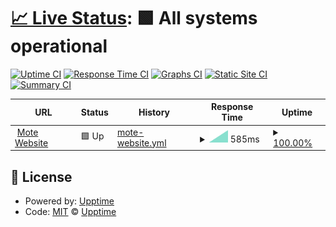 # [📈 Live Status](https://status.html-to-pdf.io): <!--live status--> **🟩 All systems operational**

[![Uptime CI](https://github.com/HTML-to-PDF/status/workflows/Uptime%20CI/badge.svg)](https://github.com/HTML-to-PDF/status/actions?query=workflow%3A%22Uptime+CI%22)
[![Response Time CI](https://github.com/HTML-to-PDF/status/workflows/Response%20Time%20CI/badge.svg)](https://github.com/HTML-to-PDF/status/actions?query=workflow%3A%22Response+Time+CI%22)
[![Graphs CI](https://github.com/HTML-to-PDF/status/workflows/Graphs%20CI/badge.svg)](https://github.com/HTML-to-PDF/status/actions?query=workflow%3A%22Graphs+CI%22)
[![Static Site CI](https://github.com/HTML-to-PDF/status/workflows/Static%20Site%20CI/badge.svg)](https://github.com/HTML-to-PDF/status/actions?query=workflow%3A%22Static+Site+CI%22)
[![Summary CI](https://github.com/HTML-to-PDF/status/workflows/Summary%20CI/badge.svg)](https://github.com/HTML-to-PDF/status/actions?query=workflow%3A%22Summary+CI%22)

<!--start: status pages-->
<!-- This summary is generated by Upptime (https://github.com/upptime/upptime) -->
<!-- Do not edit this manually, your changes will be overwritten -->
<!-- prettier-ignore -->
| URL | Status | History | Response Time | Uptime |
| --- | ------ | ------- | ------------- | ------ |
| <img alt="" src="https://icons.duckduckgo.com/ip3/html-to-pdf.io.ico" height="13"> [Mote Website](https://html-to-pdf.io) | 🟩 Up | [mote-website.yml](https://github.com/HTML-to-PDF/status/commits/HEAD/history/mote-website.yml) | <details><summary><img alt="Response time graph" src="./graphs/mote-website/response-time-week.png" height="20"> 585ms</summary><br><a href="https://status.html-to-pdf.io/history/mote-website"><img alt="Response time 585" src="https://img.shields.io/endpoint?url=https%3A%2F%2Fraw.githubusercontent.com%2FHTML-to-PDF%2Fstatus%2FHEAD%2Fapi%2Fmote-website%2Fresponse-time.json"></a><br><a href="https://status.html-to-pdf.io/history/mote-website"><img alt="24-hour response time 585" src="https://img.shields.io/endpoint?url=https%3A%2F%2Fraw.githubusercontent.com%2FHTML-to-PDF%2Fstatus%2FHEAD%2Fapi%2Fmote-website%2Fresponse-time-day.json"></a><br><a href="https://status.html-to-pdf.io/history/mote-website"><img alt="7-day response time 585" src="https://img.shields.io/endpoint?url=https%3A%2F%2Fraw.githubusercontent.com%2FHTML-to-PDF%2Fstatus%2FHEAD%2Fapi%2Fmote-website%2Fresponse-time-week.json"></a><br><a href="https://status.html-to-pdf.io/history/mote-website"><img alt="30-day response time 585" src="https://img.shields.io/endpoint?url=https%3A%2F%2Fraw.githubusercontent.com%2FHTML-to-PDF%2Fstatus%2FHEAD%2Fapi%2Fmote-website%2Fresponse-time-month.json"></a><br><a href="https://status.html-to-pdf.io/history/mote-website"><img alt="1-year response time 585" src="https://img.shields.io/endpoint?url=https%3A%2F%2Fraw.githubusercontent.com%2FHTML-to-PDF%2Fstatus%2FHEAD%2Fapi%2Fmote-website%2Fresponse-time-year.json"></a></details> | <details><summary><a href="https://status.html-to-pdf.io/history/mote-website">100.00%</a></summary><a href="https://status.html-to-pdf.io/history/mote-website"><img alt="All-time uptime 100.00%" src="https://img.shields.io/endpoint?url=https%3A%2F%2Fraw.githubusercontent.com%2FHTML-to-PDF%2Fstatus%2FHEAD%2Fapi%2Fmote-website%2Fuptime.json"></a><br><a href="https://status.html-to-pdf.io/history/mote-website"><img alt="24-hour uptime 100.00%" src="https://img.shields.io/endpoint?url=https%3A%2F%2Fraw.githubusercontent.com%2FHTML-to-PDF%2Fstatus%2FHEAD%2Fapi%2Fmote-website%2Fuptime-day.json"></a><br><a href="https://status.html-to-pdf.io/history/mote-website"><img alt="7-day uptime 100.00%" src="https://img.shields.io/endpoint?url=https%3A%2F%2Fraw.githubusercontent.com%2FHTML-to-PDF%2Fstatus%2FHEAD%2Fapi%2Fmote-website%2Fuptime-week.json"></a><br><a href="https://status.html-to-pdf.io/history/mote-website"><img alt="30-day uptime 100.00%" src="https://img.shields.io/endpoint?url=https%3A%2F%2Fraw.githubusercontent.com%2FHTML-to-PDF%2Fstatus%2FHEAD%2Fapi%2Fmote-website%2Fuptime-month.json"></a><br><a href="https://status.html-to-pdf.io/history/mote-website"><img alt="1-year uptime 100.00%" src="https://img.shields.io/endpoint?url=https%3A%2F%2Fraw.githubusercontent.com%2FHTML-to-PDF%2Fstatus%2FHEAD%2Fapi%2Fmote-website%2Fuptime-year.json"></a></details>

<!--end: status pages-->

## 📄 License

- Powered by: [Upptime](https://github.com/upptime/upptime)
- Code: [MIT](./LICENSE) © [Upptime](https://upptime.js.org)
